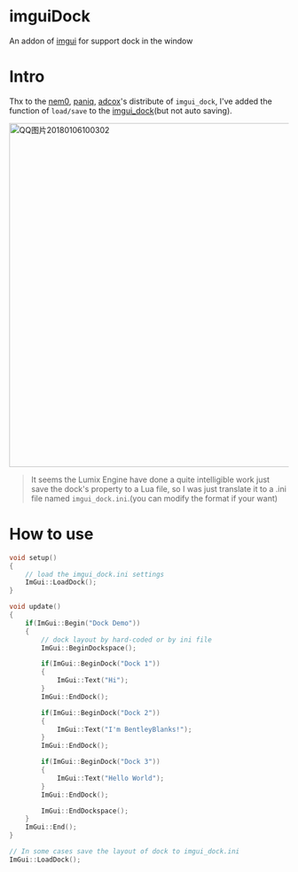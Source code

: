 # imguiDock
An addon of [imgui](https://github.com/ocornut/imgui/wiki) for support dock in the window

# Intro
Thx to the [nem0](https://github.com/nem0), [paniq](https://github.com/paniq), [adcox](https://github.com/adcox)'s distribute of ```imgui_dock```, I've added the function of ```load/save``` to the [imgui_dock](https://github.com/adcox/imgui/blob/master/imgui_dock.h)(but not auto saving).

<a data-flickr-embed="true"  href="https://www.flickr.com/photos/134486032@N03/24660622177/in/dateposted-public/" title="QQ图片20180106100302"><img src="https://farm5.staticflickr.com/4683/24660622177_7dafeee6e1_c.jpg" width="800" height="621" alt="QQ图片20180106100302"></a><script async src="//embedr.flickr.com/assets/client-code.js" charset="utf-8"></script>

> It seems the Lumix Engine have done a quite intelligible work just save the dock's property to a Lua file, so I was just translate it to a .ini file named ```imgui_dock.ini```.(you can modify the format if your want)

# How to use
```cpp
void setup()
{
	// load the imgui_dock.ini settings
	ImGui::LoadDock();
}

void update()
{
	if(ImGui::Begin("Dock Demo"))
    {
		// dock layout by hard-coded or by ini file
		ImGui::BeginDockspace();

	    if(ImGui::BeginDock("Dock 1"))
	    {
	        ImGui::Text("Hi");
	    }
	    ImGui::EndDock();

	    if(ImGui::BeginDock("Dock 2"))
	    {
	        ImGui::Text("I'm BentleyBlanks!");
	    }
	    ImGui::EndDock();

	    if(ImGui::BeginDock("Dock 3"))
	    {
	        ImGui::Text("Hello World");
	    }
	    ImGui::EndDock();

	    ImGui::EndDockspace();
	}
    ImGui::End();
}

// In some cases save the layout of dock to imgui_dock.ini
ImGui::LoadDock();
```